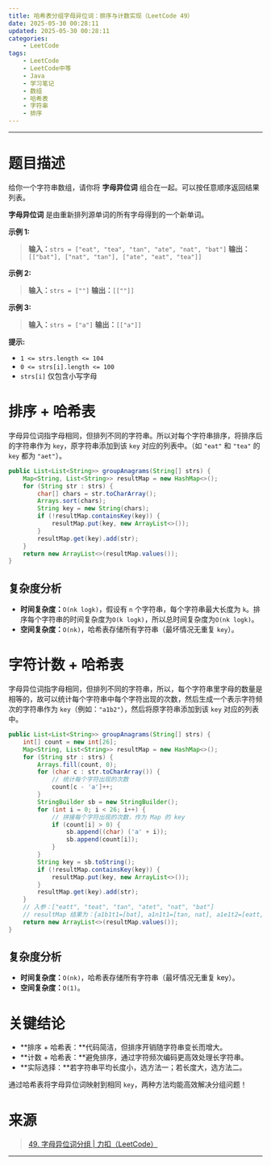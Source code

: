 ```yaml
---
title: 哈希表分组字母异位词：排序与计数实现（LeetCode 49）
date: 2025-05-30 00:28:11
updated: 2025-05-30 00:28:11
categories:
    - LeetCode
tags:
    - LeetCode
    - LeetCode中等
    - Java
    - 学习笔记
    - 数组
    - 哈希表
    - 字符串
    - 排序
---
```

---

# 题目描述

给你一个字符串数组，请你将 **字母异位词** 组合在一起。可以按任意顺序返回结果列表。

**字母异位词** 是由重新排列源单词的所有字母得到的一个新单词。

**示例 1:**
> **输入：**`strs = ["eat", "tea", "tan", "ate", "nat", "bat"]`
> **输出：**`[["bat"], ["nat", "tan"], ["ate", "eat", "tea"]]`

**示例 2:**
> **输入：**`strs = [""]`
> **输出：**`[[""]]`

**示例 3:**
> **输入：**`strs = ["a"]`
> **输出：**`[["a"]]`

**提示:**
* `1 <= strs.length <= 104`
* `0 <= strs[i].length <= 100`
* `strs[i]` 仅包含小写字母

<!-- more -->

# 排序 + 哈希表

字母异位词指字母相同，但排列不同的字符串。所以对每个字符串排序，将排序后的字符串作为 `key`，原字符串添加到该 `key` 对应的列表中。（如 `"eat"` 和 `"tea"` 的 `key` 都为 `"aet"`）。

```java
public List<List<String>> groupAnagrams(String[] strs) {
    Map<String, List<String>> resultMap = new HashMap<>();
    for (String str : strs) {
        char[] chars = str.toCharArray();
        Arrays.sort(chars);
        String key = new String(chars);
        if (!resultMap.containsKey(key)) {
            resultMap.put(key, new ArrayList<>());
        }
        resultMap.get(key).add(str);
    }
    return new ArrayList<>(resultMap.values());
}
```

## 复杂度分析

* **时间复杂度：**`O(nk logk)`，假设有 `n` 个字符串，每个字符串最大长度为 `k`。排序每个字符串的时间复杂度为`O(k logk)`，所以总时间复杂度为`O(nk logk)`。
* **空间复杂度：**`O(nk)`，哈希表存储所有字符串（最坏情况无重复 `key`）。

# 字符计数 + 哈希表

字母异位词指字母相同，但排列不同的字符串，所以，每个字符串里字母的数量是相等的，故可以统计每个字符串中每个字符出现的次数，然后生成一个表示字符频次的字符串作为 `key`（例如：`"a1b2"`），然后将原字符串添加到该 `key` 对应的列表中。

```java
public List<List<String>> groupAnagrams(String[] strs) {
    int[] count = new int[26];
    Map<String, List<String>> resultMap = new HashMap<>();
    for (String str : strs) {
        Arrays.fill(count, 0);
        for (char c : str.toCharArray()) {
            // 统计每个字符出现的次数
            count[c - 'a']++;
        }
        StringBuilder sb = new StringBuilder();
        for (int i = 0; i < 26; i++) {
            // 拼接每个字符出现的次数，作为 Map 的 key
            if (count[i] > 0) {
                sb.append((char) ('a' + i));
                sb.append(count[i]);
            }
        }
        String key = sb.toString();
        if (!resultMap.containsKey(key)) {
            resultMap.put(key, new ArrayList<>());
        }
        resultMap.get(key).add(str);
    }
    // 入参：["eatt", "teat", "tan", "atet", "nat", "bat"]
    // resultMap 结果为：{a1b1t1=[bat], a1n1t1=[tan, nat], a1e1t2=[eatt, teat, atet]}
    return new ArrayList<>(resultMap.values());
}
```

## 复杂度分析

* **时间复杂度：**`O(nk)`，哈希表存储所有字符串（最坏情况无重复 key）。
* **空间复杂度：**`O(1)`。

# 关键结论

* **排序 + 哈希表：**代码简洁，但排序开销随字符串变长而增大。
* **计数 + 哈希表：**避免排序，通过字符频次编码更高效处理长字符串。
* **实际选择：**若字符串平均长度小，选方法一；若长度大，选方法二。

通过哈希表将字母异位词映射到相同 `key`，两种方法均能高效解决分组问题！

# 来源

> [49. 字母异位词分组 | 力扣（LeetCode）][1]

---

[1]: https://leetcode.cn/problems/group-anagrams/description/ "49. 字母异位词分组 | 力扣（LeetCode）"
